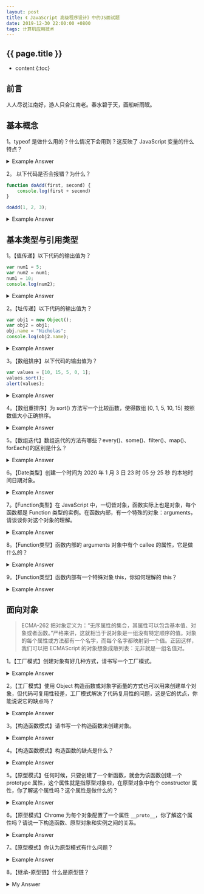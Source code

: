 ```yaml
---
layout: post
title: 《 JavaScript 高级程序设计》中的JS面试题
date: 2019-12-30 22:00:00 +0800
tags: 计算机应用技术
--- 
```


<h2>{{ page.title }}</h2>

* content
{:toc}

## 前言

人人尽说江南好，游人只合江南老。春水碧于天，画船听雨眠。

## 基本概念

1。typeof 是做什么用的？什么情况下会用到？这反映了 JavaScript 变量的什么特点？

<details>
<summary>Example Answer</summary>
<p class="answer">
答： typeof 是用来检测变量的数据类型的。JavaScript 中有 5 种基本数据类型和 1 种复杂数据类型，分别是 Undefined、Null、Boolean、Number、String 和 Object，JS不支持创建自定义类型。更重要的是，JS 的变量是松散类型的，所谓松散类型就是可以用来保存任何类型的数据，鉴于此，当面对一个变量，我们想要获得它的变量类型时，typeof 就派上用场了。
</p>
</details>

2。 以下代码是否会报错？为什么？

```javascript
function doAdd(first, second) {
    console.log(first + second)
}

doAdd(1, 2, 3);
```

<details>
<summary>Example Answer</summary>
<p class="answer">
答：不会；JavaScript 中函数的参数与大多数其他语言的参数不同， JS 函数不介意传递进来多少个参数，也不在乎传进来的参数是什么类型。也就是说，即便你定义了只接收两个参数，在调用这个函数时也未必一定传递两个参数，可以传递一个、三个甚至不传递参数，而解析器永远不会有任何怨言。之所以会这样，原因是 JS 中函数的参数在内部是用一个数组来表示的，函数接收的始终都是这个数组，而不关心数组中包含哪些参数，在函数体内可以通过 arguments 对象来访问这个参数数组，从而可以获取到传递给函数的每一个参数。
</p>
</details>

## 基本类型与引用类型

1。【值传递】以下代码的输出值为？

```javascript
var num1 = 5;
var num2 = num1;
num1 = 10;
console.log(num2);
```

<details>
<summary>Example Answer</summary>
<p class="answer">
答： 在此，num1 中保存的值是 5。当使用 num1 的值来初始化 num2 时， num2 中也保存了值 5，但 num2 中的 5 和 num1 中的 5是完全独立的，该值知识 num1 中 5 的一个副本，此后，这两个变量不会相互影响。
</p>
</details>

2。【址传递】以下代码的输出值为？

```javascript
var obj1 = new Object();
var obj2 = obj1;
obj.name = "Nicholas";
console.log(obj2.name);
```

<details>
<summary>Example Answer</summary>
<p class="answer">
答： 变量 obj1 保存了一个对象的新实例，然后，这个值被复制到了 obj2 中，此时 obj1 和 obj2 都指向同一个对象，这样，当 obj1 添加了 name 属性后，可以通过 obj2 来访问这个属性，因为这两个变量引用的都是同一个对象。
</p>
</details>

3。【数组排序】以下代码的输出值为？

```javascript
var values = [10, 15, 5, 0, 1];
values.sort();
alert(values);
```

<details>
<summary>Example Answer</summary>
<p class="answer">
答： 0,1,10,15,5。<br>
<br>
原因： 数组中有 sort() 方法，默认按升序排列数组项，sort() 方法会调用每隔数组项的 toString() 转型方法，然后比较得到的字符串，以确定如何排序。即时数组中每一项都是数值，sort() 方法比较的也是字符串。
</p>
</details>

4。【数组重排序】为 sort() 方法写一个比较函数，使得数组 [0, 1, 5, 10, 15] 按照数值大小正确排序。

<details>
<summary>Example Answer</summary>
<p class="answer">
答： 由于 sort() 方法默认仅会通过测试字符串的结果改变原来的顺序，这在很多情况下并不是我们需要的方案，因此 sort() 方法可以接收一个比较函数作为参数，以便我们指定哪个值位于哪个值的前面。
</p>
<pre class="answer">
// javascript
function compare(value1, value2) {
    if (value1 < value2) {
        return -1;
    } else if (value1 > value2) {
        return 1;
    } else {
        return 0;
    }
}

var values = [0, 1, 5, 10, 15];
values.sort(compare);
alert(values);
</pre>
</details>

5。【数组迭代】数组迭代的方法有哪些？every()、some()、filter()、map()、forEach()的区别是什么？

<details>
<summary>Example Answer</summary>
<pre class="answer">
答：ES5 为数组定义了 5 个迭代方法，每个方法都接收两个参数：➀要在每一项上运行的参数➁[可选项]运行该函数的作用域对象。

every()：对数组中的每一项运行给定函数，如果该函数对每一项都返回 true，则返回 true。

some()：对数组中的每一项运行给定函数，如果该函数对其中一项返回 true，则返回 true。

filter()：对数组中的每一项运行给定函数，返回该函数会返回 true 的项组成的数组。

map()：对数组中的每一项运行给定函数，返回每次函数调用的结果组成的数组。

forEach()：对数组中的每一项运行给定函数。这个方法没有返回值。

这些方法都不会修改原数组包含的值。
</pre>
</details>

6。【Date类型】创建一个时间为 2020 年 1 月 3 日 23 时 05 分 25 秒 的本地时间日期对象。

<details>
<summary>Example Answer</summary>
<p class="answer">
答：var someDate = new Date(Date.parse("2020-01-03T23:05:25"));<br>
或：var someDate = new Date(2020, 0, 3, 23, 05, 25);
</p>
</details>

7。【Function类型】在 JavaScript 中，一切皆对象，函数实际上也是对象，每个函数都是 Function 类型的实例。在函数内部，有一个特殊的对象：arguments，请谈谈你对这个对象的理解。

<details>
<summary>Example Answer</summary>
<p class="answer">
答：JavaScript 中的函数不介意传递进来多少个参数，当调用某一个函数时，传递参数多了、少了都无所谓，原因是 JavaScript 中的参数内部是用一个数组来表示的，函数接收到的始终是这个数组，而不关心数组中包含哪些参数，如果这个数组中不包含任何元素，无所谓，如果包含多个元素，也没有问题。<br>
<br>
在函数体内，可以通过 arguments 这个对象来访问这个参数数组。
</p>
</details>

8。【Function类型】函数内部的 arguments 对象中有个 callee 的属性，它是做什么的？

<details>
<summary>Example Answer</summary>
<p class="answer">
答：arguments 中的 callee 属性是一个指针，指向拥有这个 arguments 对象的函数。
</p>
</details>

9。【Function类型】函数内部有一个特殊对象 this，你如何理解的 this？

<details>
<summary>Example Answer</summary>
<p class="answer">
答：this 引用的是函数据以执行的环境对象。
</p>
</details>

## 面向对象

> ECMA-262 把对象定义为：“无序属性的集合，其属性可以包含基本值、对象或者函数。”严格来讲，这就相当于说对象是一组没有特定顺序的值。对象的每个属性或方法都有一个名字，而每个名字都映射到一个值。正因这样，我们可以把 ECMAScript 的对象想象成散列表：无非就是一组名值对。

1。【工厂模式】创建对象有好几种方式，请书写一个工厂模式。

<details>
<summary>Example Answer</summary>
<pre class="answer">
// javascript
function createPerson(name, age, job) {
    var o = new Object();
    o.name = name;
    o.age = age;
    o.job = job;
    o.sayName = function() {
        alert(this.name);
    };
    return o;
}

var person1 = createPerson("Nicholars", 29, "Software Engineer");
</pre>
</details>

2。【工厂模式】使用 Object 构造函数或对象字面量的方式也可以用来创建单个对象，但代码可复用性较差，工厂模式解决了代码复用性的问题，这是它的优点，你能说说它的缺点吗？

<details>
<summary>Example Answer</summary>
<p class="answer">
答：工厂模式虽然解决了创建多个相似对象的问题，但却没有解决对象识别问题，即怎样知道一个对象的类型。<br>
<br>
这也是构造函数之所以出现的原因。
</p>
</details>

3。【构造函数模式】请书写一个构造函数来创建对象。

<details>
<summary>Example Answer</summary>
<pre class="answer">
// javascript
function Person(name, age, job) {
    this.name = name;
    this.age = age;
    this.job = job;
    this.sayName = function() {
        alert(this.name);
    };
}

var person1 = new Person("Nicholars", 29, "Software Engineer");
</pre>
</details>

4。【构造函数模式】构造函数的缺点是什么？

<details>
<summary>Example Answer</summary>
<p class="answer">
答：构造函数的主要问题，在于每个方法都要在每个实例上重新创建一遍，假如 Person 构造函数中有个 sayName 的函数，那么此时使用构造函数创建出的每个实例，都要重新创建一遍该方法。在 JavaScript 中，函数是 Function 引用类型的对象，因此，实际上，每个实例中的方法并不是同一个实例，尽管每个方法的运行机制、逻辑是相同的。这会造成不同的作用域链和标识符解析、资源浪费。<br>
<br>
这些问题可以使用原型模式解决。
</p>
</details>

5。【原型模式】任何时候，只要创建了一个新函数，就会为该函数创建一个 prototype 属性，这个属性就是指原型对象啦，在原型对象中有个 constructor 属性，你了解这个属性吗？这个属性是做什么的？

<details>
<summary>Example Answer</summary>
<p class="answer">
答：这个属性包含一个执行 prototype 属性所在函数的指针。例如 Person 构造函数中有 prototype 属性，该 prototype 属性中有个 constructor（构造函数）属性，这个属性执行 Person 构造函数。
</p>
</details>

6。【原型模式】Chrome 为每个对象配置了一个属性 `__proto__`，你了解这个属性吗？请说一下构造函数、原型对象和实例之间的关系。

<details>
<summary>Example Answer</summary>
<p class="answer">
答：当调用构造函数创建一个新实例后，该实例内部将包含一个指针指向构造函数的原型对象，这个指针在 ES5 标准中称为 [[Prototype]]，不过，FireFox、Safari 和 Chrome 在每一个对象上都支持一个属性 `__proto__`，用以在对象上访问原型对象。<br>
<br>
构造函数、原型和实例的关系：每个构造函数都有一个原型对象，原型对象都包含一个指向构造函数的指针，而实例都包含一个指向原型对象的内部指针。
</p>
</details>

7。【原型模式】你认为原型模式有什么问题？

<details>
<summary>Example Answer</summary>
<p class="answer">
答：首先，它省略了为构造函数传递初始化参数这一环节，结果所有实例在默认情况下都将取得相同的属性值，这在某种程度上会带来一些不方便。<br>
<br>
其次，原型模式中最大的问题是属性被所有实例共享。这种共享对于函数来说非常合适，N 个实例可以共享一个函数，对于包含基本值的属性也还说得过去，你可以通过在实例上添加一个同名属性来覆盖原型中的属性，但是对于包含引用类型值（比如 Array 的实例）的属性，问题比较突出。由于原型中的属性共享的本性，导致任何一个实例修改原型所在的属性值，该值所在的全部实例，都将被修改。危害极大。<br>
<br>
这就是为什么通行的做法中，大多组合使用构造函数模式和原型模式，实例属性都在构造函数中定义，而由所有实例共享的属性和方法则是在原型中定义。
</p>
</details>

8。【继承-原型链】什么是原型链？

<details>
<summary>My Answer</summary>
<p class="answer">
答：原型链就是让构造函数的原型对象指向另一个构造函数的实例，该实例包含指向原型对象的指针，而该指针又指向另另一个构造函数的实例，如此层层递进，就构成了实例与原型的链条，这就是所谓的原型链。
</p>
</details>

